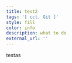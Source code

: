 ```yaml
---
title: test2
tags: '[ cct, Git ]'
style: fill
color: info
description: what to do
external_url: ''
---
```

testas